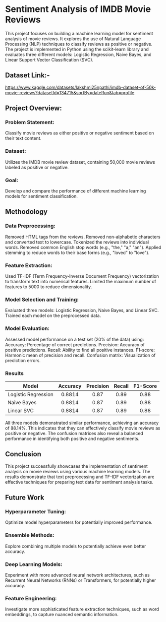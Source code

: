 # Sentiment Analysis of IMDB Movie Reviews
This project focuses on building a machine learning model for sentiment analysis of movie reviews. It explores the use of Natural Language Processing (NLP) techniques to classify reviews as positive or negative. The project is implemented in Python using the scikit-learn library and evaluates three different models: Logistic Regression, Naive Bayes, and Linear Support Vector Classification (SVC).

## Dataset Link:- 
https://www.kaggle.com/datasets/lakshmi25npathi/imdb-dataset-of-50k-movie-reviews?datasetId=134715&sortBy=dateRun&tab=profile

## Project Overview:
### Problem Statement: 
Classify movie reviews as either positive or negative sentiment based on their text content.
### Dataset: 
Utilizes the IMDB movie review dataset, containing 50,000 movie reviews labeled as positive or negative.
### Goal: 
Develop and compare the performance of different machine learning models for sentiment classification.

## Methodology
### Data Preprocessing:

Removed HTML tags from the reviews.
Removed non-alphabetic characters and converted text to lowercase.
Tokenized the reviews into individual words.
Removed common English stop words (e.g., "the," "a," "an").
Applied stemming to reduce words to their base forms (e.g., "loved" to "love").

### Feature Extraction:
Used TF-IDF (Term Frequency-Inverse Document Frequency) vectorization to transform text into numerical features.
Limited the maximum number of features to 5000 to reduce dimensionality.

### Model Selection and Training:

Evaluated three models: Logistic Regression, Naive Bayes, and Linear SVC.
Trained each model on the preprocessed data.

### Model Evaluation:
Assessed model performance on a test set (20% of the data) using:
Accuracy: Percentage of correct predictions.
Precision: Accuracy of positive predictions.
Recall: Ability to find all positive instances.
F1-score: Harmonic mean of precision and recall.
Confusion matrix: Visualization of prediction errors.

### Results

| Model             | Accuracy | Precision | Recall | F1-Score |
|-------------------|:-------:|:--------:|:-----:|:-------:|
| Logistic Regression | 0.8814   | 0.87      | 0.89   | 0.88    |
| Naive Bayes      | 0.8814   | 0.87      | 0.89   | 0.88    |
| Linear SVC        | 0.8814   | 0.87      | 0.89   | 0.88    |


All three models demonstrated similar performance, achieving an accuracy of 88.14%. This indicates that they can effectively classify movie reviews as positive or negative. The confusion matrices also reveal a balanced performance in identifying both positive and negative sentiments.

## Conclusion
This project successfully showcases the implementation of sentiment analysis on movie reviews using various machine learning models. The results demonstrate that text preprocessing and TF-IDF vectorization are effective techniques for preparing text data for sentiment analysis tasks.

## Future Work
### Hyperparameter Tuning: 
Optimize model hyperparameters for potentially improved performance.
### Ensemble Methods: 
Explore combining multiple models to potentially achieve even better accuracy.
### Deep Learning Models: 
Experiment with more advanced neural network architectures, such as Recurrent Neural Networks (RNNs) or Transformers, for potentially higher accuracy.
### Feature Engineering: 
Investigate more sophisticated feature extraction techniques, such as word embeddings, to capture nuanced semantic information.
